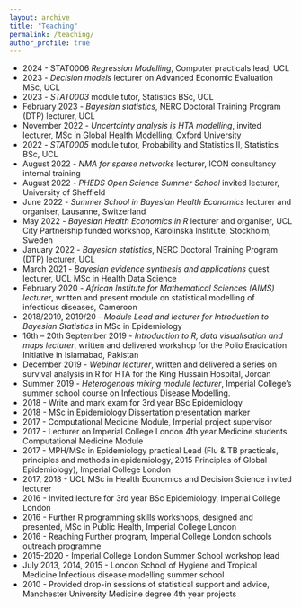 ```yaml
---
layout: archive
title: "Teaching"
permalink: /teaching/
author_profile: true
---
```


* 2024 - STAT0006 *Regression Modelling*, Computer practicals lead, UCL
* 2023 - *Decision models* lecturer on Advanced Economic Evaluation MSc, UCL
* 2023 - *STAT0003* module tutor, Statistics BSc, UCL
* February 2023 - *Bayesian statistics*, NERC Doctoral Training Program (DTP) lecturer, UCL
* November 2022 - *Uncertainty analysis is HTA modelling*, invited lecturer, MSc in Global Health Modelling, Oxford University
* 2022 - *STAT0005* module tutor, Probability and Statistics II, Statistics BSc, UCL
* August 2022 - *NMA for sparse networks* lecturer, ICON consultancy internal training
* August 2022 - *PHEDS Open Science Summer School* invited lecturer, University of Sheffield
* June 2022 - *Summer School in Bayesian Health Economics* lecturer and organiser, Lausanne, Switzerland
* May 2022 - *Bayesian Health Economics in R* lecturer and organiser, UCL City Partnership funded workshop, Karolinska Institute, Stockholm, Sweden
* January 2022 - *Bayesian statistics*, NERC Doctoral Training Program (DTP) lecturer, UCL
* March 2021 - *Bayesian evidence synthesis and applications* guest lecturer, UCL MSc in Health Data Science
* February 2020 - *African Institute for Mathematical Sciences (AIMS) lecturer*, written and present module on statistical modelling of infectious diseases, Cameroon
* 2018/2019, 2019/20 - *Module Lead and lecturer for Introduction to Bayesian Statistics* in MSc in Epidemiology 
* 16th – 20th September 2019 - *Introduction to R, data visualisation and maps lecturer*, written and delivered workshop for the Polio Eradication Initiative in Islamabad, Pakistan
* December 2019 - *Webinar lecturer*, written and delivered a series on survival analysis in R for HTA for the King Hussain Hospital, Jordan
* Summer 2019 - *Heterogenous mixing module lecturer*, Imperial College’s summer school course on Infectious Disease Modelling.
* 2018 - Write and mark exam for 3rd year BSc Epidemiology
* 2018 - MSc in Epidemiology Dissertation presentation marker
* 2017 - Computational Medicine Module, Imperial project supervisor
* 2017 - Lecturer on Imperial College London 4th year Medicine students Computational Medicine Module
* 2017 - MPH/MSc in Epidemiology practical Lead (Flu & TB practicals, principles and methods in epidemiology, 2015 Principles of Global Epidemiology), Imperial College London 
* 2017, 2018 - UCL MSc in Health Economics and Decision Science invited lecturer 
* 2016 - Invited lecture for 3rd year BSc Epidemiology, Imperial College London
* 2016 - Further R programming skills workshops, designed and presented, MSc in Public Health, Imperial College London
* 2016 - Reaching Further program, Imperial College London schools outreach programme
* 2015-2020 - Imperial College London Summer School workshop lead
* July 2013, 2014, 2015 - London School of Hygiene and Tropical Medicine Infectious disease modelling summer school
* 2010 - Provided drop-in sessions of statistical support and advice, Manchester University Medicine degree 4th year projects

